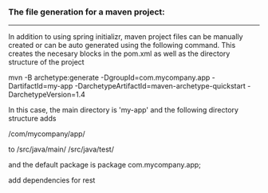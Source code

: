 ### The file generation for a maven project:
--------------------------------------------

In addition to using spring initializr, maven project files can be manually created or can be auto generated using the following command. This creates the necesary blocks in the pom.xml as well as the directory structure of the project

  mvn -B archetype:generate -DgroupId=com.mycompany.app -DartifactId=my-app -DarchetypeArtifactId=maven-archetype-quickstart -DarchetypeVersion=1.4

In this case, the main directory is 'my-app' and the following directory structure adds 

  /com/mycompany/app/

to /src/java/main/
   /src/java/test/

and the default package is package com.mycompany.app;

add dependencies for rest
